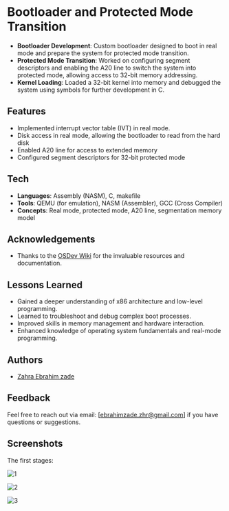 
#  Bootloader and Protected Mode Transition 

- **Bootloader Development**: Custom bootloader designed to boot in real mode and prepare the system for protected mode transition.
- **Protected Mode Transition**: Worked on configuring segment descriptors and enabling the A20 line to switch the system into protected mode, allowing access to 32-bit memory addressing.
- **Kernel Loading**: Loaded a 32-bit kernel into memory and debugged the system using symbols for further development in C.






## Features

- Implemented interrupt vector table (IVT) in real mode.
- Disk access in real mode, allowing the bootloader to read from the hard disk
- Enabled A20 line for access to extended memory
- Configured segment descriptors for 32-bit protected mode


## Tech 
- **Languages**: Assembly (NASM), C, makefile
- **Tools**: QEMU (for emulation), NASM (Assembler), GCC (Cross Compiler)
- **Concepts**: Real mode, protected mode, A20 line, segmentation memory model


## Acknowledgements

 - Thanks to the [OSDev Wiki](https://wiki.osdev.org) for the invaluable resources and documentation.


## Lessons Learned

- Gained a deeper understanding of x86 architecture and low-level programming.
- Learned to troubleshoot and debug complex boot processes.
- Improved skills in memory management and hardware interaction.
- Enhanced knowledge of operating system fundamentals and real-mode programming.



## Authors

- [Zahra Ebrahim zade](https://github.com/zhr-ebrahimzade)


## Feedback
Feel free to reach out via email: [ebrahimzade.zhr@gmail.com] if you have questions or suggestions.


## Screenshots
The first stages: 

![1](https://drive.google.com/drive/u/0/folders/1nAJh0Sw0LZ1N1XyJ4zC1ksPSsmKzytm_)

![2](https://drive.google.com/file/d/11U7MEjCxvYXujL1IJHaB134978YLMMKb/view?usp=sharing)

![3](https://drive.google.com/drive/u/0/folders/1nAJh0Sw0LZ1N1XyJ4zC1ksPSsmKzytm_)

